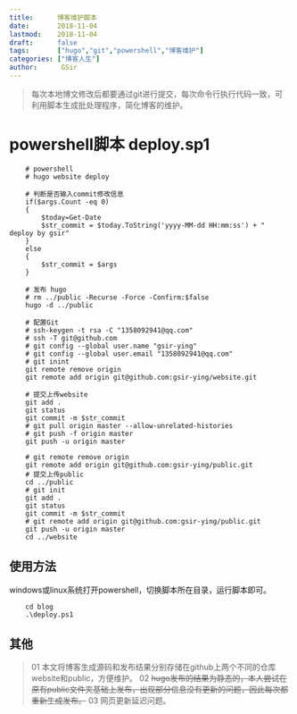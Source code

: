 ```yaml
---
title:      博客维护脚本
date:       2018-11-04
lastmod:    2018-11-04
draft:      false
tags:       ["hugo","git","powershell","博客维护"]
categories: ["博客人生"]
author:      GSir
---
```


> 每次本地博文修改后都要通过git进行提交，每次命令行执行代码一致，可利用脚本生成批处理程序，简化博客的维护。

# powershell脚本 deploy.sp1

```
    # powershell 
    # hugo website deploy

    # 判断是否输入commit修改信息
    if($args.Count -eq 0)
    {
        $today=Get-Date
        $str_commit = $today.ToString('yyyy-MM-dd HH:mm:ss') + " deploy by gsir"
    }
    else
    {
        $str_commit = $args
    }

    # 发布 hugo
    # rm ../public -Recurse -Force -Confirm:$false
    hugo -d ../public

    # 配置Git
    # ssh-keygen -t rsa -C "1358092941@qq.com"
    # ssh -T git@github.com
    # git config --global user.name "gsir-ying"
    # git config --global user.email "1358092941@qq.com"
    # git inint
    git remote remove origin
    git remote add origin git@github.com:gsir-ying/website.git

    # 提交上传website
    git add .
    git status
    git commit -m $str_commit
    # git pull origin master --allow-unrelated-histories
    # git push -f origin master
    git push -u origin master

    # git remote remove origin
    git remote add origin git@github.com:gsir-ying/public.git
    # 提交上传public
    cd ../public
    # git init
    git add .
    git status
    git commit -m $str_commit
    # git remote add origin git@github.com:gsir-ying/public.git
    git push -u origin master
    cd ../website
```

## 使用方法

windows或linux系统打开powershell，切换脚本所在目录，运行脚本即可。
```
    cd blog
    .\deploy.ps1
```

## 其他

> 01 本文将博客生成源码和发布结果分别存储在github上两个不同的仓库website和public，方便维护。
02 ~~hugo发布的结果为静态的，本人尝试在原有public文件夹基础上发布，出现部分信息没有更新的问题，因此每次都重新生成发布。~~
03 网页更新延迟问题。
